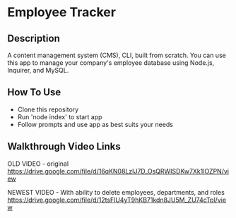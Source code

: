 # Employee Tracker

## Description

A content management system (CMS), CLI, built from scratch. You can use this app to manage your company's employee database using Node.js, Inquirer, and MySQL.

## How To Use

- Clone this repository
- Run 'node index' to start app
- Follow prompts and use app as best suits your needs

## Walkthrough Video Links
OLD VIDEO - original
https://drive.google.com/file/d/16qKN08LzlJ7D_OsQRWISDKw7Xk1lOZPN/view

NEWEST VIDEO - With ability to delete employees, departments, and roles
https://drive.google.com/file/d/12tsFlU4yT9hKB71kdn8JU5M_ZU74cTpl/view
